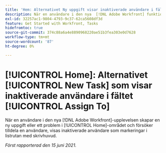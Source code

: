 ```yaml
---
title: 'Hem: Alternativet Ny uppgift visar inaktiverade användare i fältet Tilldela till'
description: När en användare i den nya  [!DNL Adobe Workfront] funktionen skapar en ny uppgift eller ett problem i Hem-området och försöker tilldela en användare, visas inaktiverade användare som markeringar i listrutan [!UICONTROL typeahead] .
exl-id: 32257ac1-9804-4793-9c37-62ca5608df3d
feature: Get Started with Workfront, Tasks
hidefromtoc: true
source-git-commit: 374c88a6a4e8890968220ae51b3fea303e0d7628
workflow-type: tm+mt
source-wordcount: '87'
ht-degree: 0%

---
```


# [!UICONTROL Home]: Alternativet [!UICONTROL New Task] som visar inaktiverade användare i fältet [!UICONTROL Assign To]

<!--Valid issue, won't fix-->

När en användare i den nya [!DNL Adobe Workfront]-upplevelsen skapar en ny uppgift eller ett problem i [!UICONTROL Home]-området och försöker tilldela en användare, visas inaktiverade användare som markeringar i listrutan med skrivhuvud.

_Först rapporterad den 15 juni 2021._

